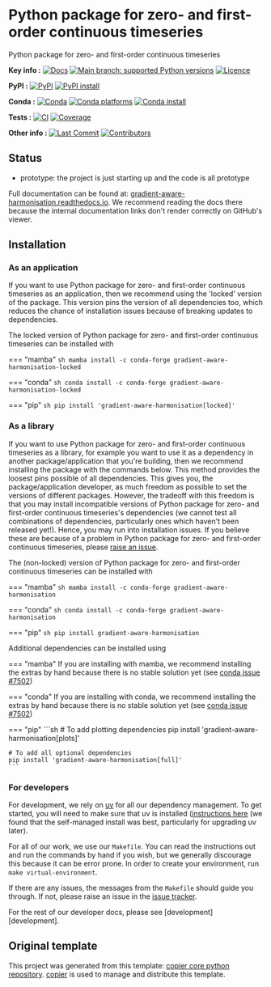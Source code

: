 <!--- --8<-- [start:description] -->
# Python package for zero- and first-order continuous timeseries

Python package for zero- and first-order continuous timeseries

**Key info :**
[![Docs](https://readthedocs.org/projects/gradient-aware-harmonisation/badge/?version=latest)](https://gradient-aware-harmonisation.readthedocs.io)
[![Main branch: supported Python versions](https://img.shields.io/python/required-version-toml?tomlFilePath=https%3A%2F%2Fraw.githubusercontent.com%2Fclimate-resource%2Fgradient-aware-harmonisation%2Fmain%2Fpyproject.toml)](https://github.com/climate-resource/gradient-aware-harmonisation/blob/main/pyproject.toml)
[![Licence](https://img.shields.io/pypi/l/gradient-aware-harmonisation?label=licence)](https://github.com/climate-resource/gradient-aware-harmonisation/blob/main/LICENCE)

**PyPI :**
[![PyPI](https://img.shields.io/pypi/v/gradient-aware-harmonisation.svg)](https://pypi.org/project/gradient-aware-harmonisation/)
[![PyPI install](https://github.com/climate-resource/gradient-aware-harmonisation/actions/workflows/install-pypi.yaml/badge.svg?branch=main)](https://github.com/climate-resource/gradient-aware-harmonisation/actions/workflows/install-pypi.yaml)

**Conda :**
[![Conda](https://img.shields.io/conda/vn/conda-forge/gradient-aware-harmonisation.svg)](https://anaconda.org/conda-forge/gradient-aware-harmonisation)
[![Conda platforms](https://img.shields.io/conda/pn/conda-forge/gradient-aware-harmonisation.svg)](https://anaconda.org/conda-forge/gradient-aware-harmonisation)
[![Conda install](https://github.com/climate-resource/gradient-aware-harmonisation/actions/workflows/install-conda.yaml/badge.svg?branch=main)](https://github.com/climate-resource/gradient-aware-harmonisation/actions/workflows/install-conda.yaml)

**Tests :**
[![CI](https://github.com/climate-resource/gradient-aware-harmonisation/actions/workflows/ci.yaml/badge.svg?branch=main)](https://github.com/climate-resource/gradient-aware-harmonisation/actions/workflows/ci.yaml)
[![Coverage](https://codecov.io/gh/climate-resource/gradient-aware-harmonisation/branch/main/graph/badge.svg)](https://codecov.io/gh/climate-resource/gradient-aware-harmonisation)

**Other info :**
[![Last Commit](https://img.shields.io/github/last-commit/climate-resource/gradient-aware-harmonisation.svg)](https://github.com/climate-resource/gradient-aware-harmonisation/commits/main)
[![Contributors](https://img.shields.io/github/contributors/climate-resource/gradient-aware-harmonisation.svg)](https://github.com/climate-resource/gradient-aware-harmonisation/graphs/contributors)
## Status

<!---

We recommend having a status line in your repo
to tell anyone who stumbles on your repository where you're up to.
Some suggested options:

- prototype: the project is just starting up and the code is all prototype
- development: the project is actively being worked on
- finished: the project has achieved what it wanted
  and is no longer being worked on, we won't reply to any issues
- dormant: the project is no longer worked on
  but we might come back to it,
  if you have questions, feel free to raise an issue
- abandoned: this project is no longer worked on
  and we won't reply to any issues
-->

- prototype: the project is just starting up and the code is all prototype

<!--- --8<-- [end:description] -->

Full documentation can be found at:
[gradient-aware-harmonisation.readthedocs.io](https://gradient-aware-harmonisation.readthedocs.io/en/latest/).
We recommend reading the docs there because the internal documentation links
don't render correctly on GitHub's viewer.

## Installation

<!--- --8<-- [start:installation] -->
### As an application

If you want to use Python package for zero- and first-order continuous timeseries as an application,
then we recommend using the 'locked' version of the package.
This version pins the version of all dependencies too,
which reduces the chance of installation issues
because of breaking updates to dependencies.

The locked version of Python package for zero- and first-order continuous timeseries can be installed with

=== "mamba"
    ```sh
    mamba install -c conda-forge gradient-aware-harmonisation-locked
    ```

=== "conda"
    ```sh
    conda install -c conda-forge gradient-aware-harmonisation-locked
    ```

=== "pip"
    ```sh
    pip install 'gradient-aware-harmonisation[locked]'
    ```

### As a library

If you want to use Python package for zero- and first-order continuous timeseries as a library,
for example you want to use it
as a dependency in another package/application that you're building,
then we recommend installing the package with the commands below.
This method provides the loosest pins possible of all dependencies.
This gives you, the package/application developer,
as much freedom as possible to set the versions of different packages.
However, the tradeoff with this freedom is that you may install
incompatible versions of Python package for zero- and first-order continuous timeseries's dependencies
(we cannot test all combinations of dependencies,
particularly ones which haven't been released yet!).
Hence, you may run into installation issues.
If you believe these are because of a problem in Python package for zero- and first-order continuous timeseries,
please [raise an issue](https://github.com/climate-resource/gradient-aware-harmonisation/issues).

The (non-locked) version of Python package for zero- and first-order continuous timeseries can be installed with

=== "mamba"
    ```sh
    mamba install -c conda-forge gradient-aware-harmonisation
    ```

=== "conda"
    ```sh
    conda install -c conda-forge gradient-aware-harmonisation
    ```

=== "pip"
    ```sh
    pip install gradient-aware-harmonisation
    ```

Additional dependencies can be installed using

=== "mamba"
    If you are installing with mamba, we recommend
    installing the extras by hand because there is no stable
    solution yet (see [conda issue #7502](https://github.com/conda/conda/issues/7502))

=== "conda"
    If you are installing with conda, we recommend
    installing the extras by hand because there is no stable
    solution yet (see [conda issue #7502](https://github.com/conda/conda/issues/7502))

=== "pip"
    ```sh
    # To add plotting dependencies
    pip install 'gradient-aware-harmonisation[plots]'

    # To add all optional dependencies
    pip install 'gradient-aware-harmonisation[full]'
    ```

### For developers

For development, we rely on [uv](https://docs.astral.sh/uv/)
for all our dependency management.
To get started, you will need to make sure that uv is installed
([instructions here](https://docs.astral.sh/uv/getting-started/installation/)
(we found that the self-managed install was best,
particularly for upgrading uv later).

For all of our work, we use our `Makefile`.
You can read the instructions out and run the commands by hand if you wish,
but we generally discourage this because it can be error prone.
In order to create your environment, run `make virtual-environment`.

If there are any issues, the messages from the `Makefile` should guide you through.
If not, please raise an issue in the
[issue tracker](https://github.com/climate-resource/gradient-aware-harmonisation/issues).

For the rest of our developer docs, please see [development][development].

<!--- --8<-- [end:installation] -->

## Original template

This project was generated from this template:
[copier core python repository](https://gitlab.com/openscm/copier-core-python-repository).
[copier](https://copier.readthedocs.io/en/stable/) is used to manage and
distribute this template.
